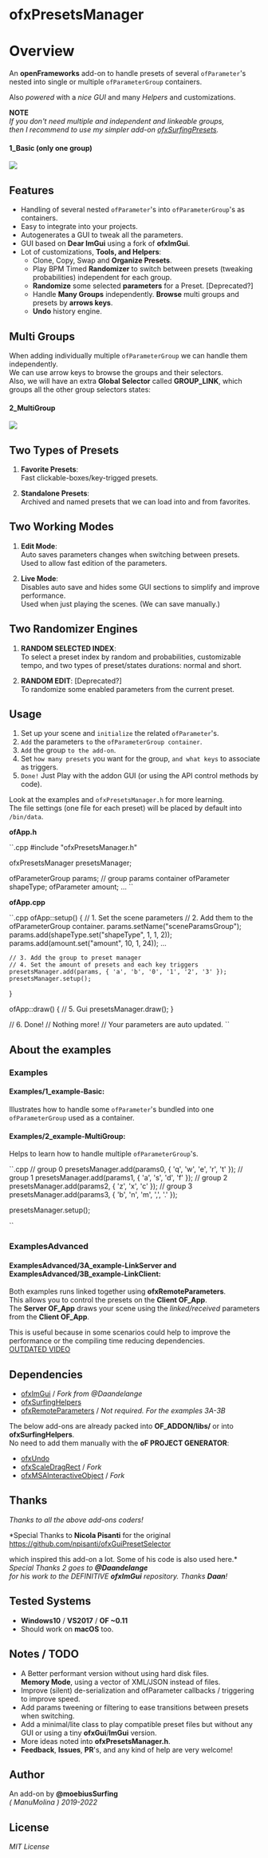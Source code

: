 ofxPresetsManager
=============================

# Overview

An **openFrameworks** add-on to handle presets of several `ofParameter`'s nested into single or multiple `ofParameterGroup` containers.  

Also *powered* with a *nice GUI* and many *Helpers* and customizations.

**NOTE**  
_If you don't need multiple and independent and linkeable groups,_  
_then I recommend to use my simpler add-on [ofxSurfingPresets](https://github.com/moebiussurfing/ofxSurfingPresets)._  

#### 1_Basic (only one group)

![](Examples/1_Basic/Capture.PNG)  

## Features

- Handling of several nested `ofParameter`'s into `ofParameterGroup`'s as containers.
- Easy to integrate into your projects.
- Autogenerates a GUI to tweak all the parameters.
- GUI based on **Dear ImGui** using a fork of **ofxImGui**.
- Lot of customizations, **Tools, and Helpers**:  
  * Clone, Copy, Swap and **Organize Presets**.
  * Play BPM Timed **Randomizer** to switch between presets (tweaking probabilities) independent for each group.
  * **Randomize** some selected **parameters** for a Preset. [Deprecated?]
  * Handle **Many Groups** independently. **Browse** multi groups and presets by **arrows keys**.
  * **Undo** history engine.

## **Multi Groups**

When adding individually multiple `ofParameterGroup` we can handle them independently.  
We can use arrow keys to browse the groups and their selectors.  
Also, we will have an extra **Global Selector** called **GROUP_LINK**, which groups all the other group selectors states:  

#### 2_MultiGroup

![](Examples/2_MultiGroup/Capture.PNG)

## **Two Types of Presets**

1. **Favorite Presets**:  
   Fast clickable-boxes/key-trigged presets.  

2. **Standalone Presets**:  
   Archived and named presets that we can load into and from favorites.  

## Two Working Modes

1. **Edit Mode**:  
   Auto saves parameters changes when switching between presets.  
   Used to allow fast edition of the parameters.  

2. **Live Mode**:  
   Disables auto save and hides some GUI sections to simplify and improve performance.  
   Used when just playing the scenes. (We can save manually.)

## **Two Randomizer Engines**

1. **RANDOM SELECTED INDEX**:  
   To select a preset index by random and probabilities, customizable tempo, and two types of preset/states durations: normal and short. 

2. **RANDOM EDIT**: [Deprecated?]  
   To randomize some enabled parameters from the current preset.  

## Usage

1. Set up your scene and `initialize` the related ```ofParameter```'s.
2. ```Add``` the parameters ```to``` the ```ofParameterGroup container```.
3. ```Add``` the group ```to the add-on```. 
4. Set ```how many presets``` you want for the group, ```and what keys``` to associate as triggers.
5. ```Done!``` Just Play with the addon GUI (or using the API control methods by code).  

Look at the examples and ```ofxPresetsManager.h``` for more learning.  
The file settings (one file for each preset) will be placed by default into ```/bin/data```.  

**ofApp.h**

``.cpp
#include "ofxPresetsManager.h"

ofxPresetsManager presetsManager;

ofParameterGroup params; // group params container
ofParameter<int> shapeType;
ofParameter<int> amount;
...
``

**ofApp.cpp**

``.cpp
ofApp::setup()
{
    // 1. Set the scene parameters 
    // 2. Add them to the ofParameterGroup container. 
    params.setName("sceneParamsGroup");    
    params.add(shapeType.set("shapeType", 1, 1, 2));
    params.add(amount.set("amount", 10, 1, 24));
    ...

    // 3. Add the group to preset manager
    // 4. Set the amount of presets and each key triggers 
    presetsManager.add(params, { 'a', 'b', '0', '1', '2', '3' });
    presetsManager.setup();
}

ofApp::draw()
{
    // 5. Gui
    presetsManager.draw();
}

// 6. Done!
// Nothing more!
// Your parameters are auto updated.
``

## About the examples

### Examples

#### **Examples/1_example-Basic**:  
  Illustrates how to handle some ```ofParameter```'s bundled into one ```ofParameterGroup``` used as a container.  

#### **Examples/2_example-MultiGroup**:  
  Helps to learn how to handle multiple `ofParameterGroup`'s.  
  
  ``.cpp
  // group 0
  presetsManager.add(params0, { 'q', 'w', 'e', 'r', 't' });
  // group 1
  presetsManager.add(params1, { 'a', 's', 'd', 'f' });
  // group 2
  presetsManager.add(params2, { 'z', 'x', 'c' });
  // group 3
  presetsManager.add(params3, { 'b', 'n', 'm', ',', '.' });

presetsManager.setup();

``

### ExamplesAdvanced
#### **ExamplesAdvanced/3A_example-LinkServer** and **ExamplesAdvanced/3B_example-LinkClient**: 

Both examples runs linked together using **ofxRemoteParameters**.  
This allows you to control the presets on the **Client OF_App**.  
The **Server OF_App** draws your scene using the *linked/received* parameters from the **Client OF_App**.  

This is useful because in some scenarios could help to improve the performance or the compiling time reducing dependencies.  
[OUTDATED VIDEO](http://www.youtube.com/watch?v=kV-t8lIdNRg "VIDEO") 

## Dependencies
* [ofxImGui](https://github.com/Daandelange/ofxImGui/tree/jvcleave) / _Fork from  @Daandelange_
* [ofxSurfingHelpers](https://github.com/moebiussurfing/ofxSurfingHelpers)  
* [ofxRemoteParameters](https://github.com/c-mendoza/ofxRemoteParameters) / _Not required. For the examples 3A-3B_  

The below add-ons are already packed into **OF_ADDON/libs/** or into **ofxSurfingHelpers**.  
No need to add them manually with the **oF PROJECT GENERATOR**:  
* [ofxUndo](https://github.com/nariakiiwatani/ofxUndo)
* [ofxScaleDragRect](https://github.com/moebiussurfing/ofxScaleDragRect) / _Fork_
* [ofxMSAInteractiveObject](https://github.com/moebiussurfing/ofxMSAInteractiveObject) / _Fork_

## Thanks
*Thanks to all the above add-ons coders!*  

*Special Thanks to **Nicola Pisanti** for the original https://github.com/npisanti/ofxGuiPresetSelector  

which inspired this add-on a lot. Some of his code is also used here.*  
*Special Thanks 2 goes to **@Daandelange**  
for his work to the DEFINITIVE **ofxImGui** repository. Thanks **Daan**!*

## Tested Systems
- **Windows10** / **VS2017** / **OF ~0.11**
- Should work on **macOS** too.  

## Notes / TODO
* A Better performant version without using hard disk files.  
**Memory Mode**, using a vector of XML/JSON instead of files.
* Improve (silent) de-serialization and ofParameter callbacks / triggering to improve speed.
* Add params tweening or filtering to ease transitions between presets when switching.
* Add a minimal/lite class to play compatible preset files but without any GUI or using a tiny **ofxGui**/**ImGui** version.
* More ideas noted into **ofxPresetsManager.h**.   
* **Feedback**, **Issues**, **PR**'s, and any kind of help are very welcome!

## Author
An add-on by **@moebiusSurfing**  
*( ManuMolina ) 2019-2022*

## License
*MIT License*
```
